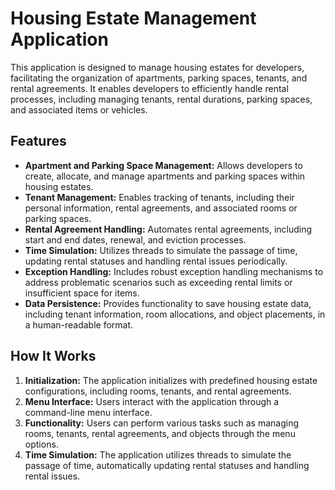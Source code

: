 # Housing Estate Management Application

This application is designed to manage housing estates for developers, facilitating the organization of apartments, parking spaces, tenants, and rental agreements.
It enables developers to efficiently handle rental processes, including managing tenants, rental durations, parking spaces, and associated items or vehicles.

## Features

- **Apartment and Parking Space Management:** Allows developers to create, allocate, and manage apartments and parking spaces within housing estates.
- **Tenant Management:** Enables tracking of tenants, including their personal information, rental agreements, and associated rooms or parking spaces.
- **Rental Agreement Handling:** Automates rental agreements, including start and end dates, renewal, and eviction processes.
- **Time Simulation:** Utilizes threads to simulate the passage of time, updating rental statuses and handling rental issues periodically.
- **Exception Handling:** Includes robust exception handling mechanisms to address problematic scenarios such as exceeding rental limits or insufficient space for items.
- **Data Persistence:** Provides functionality to save housing estate data, including tenant information, room allocations, and object placements, in a human-readable format.

## How It Works

1. **Initialization:** The application initializes with predefined housing estate configurations, including rooms, tenants, and rental agreements.
2. **Menu Interface:** Users interact with the application through a command-line menu interface.
3. **Functionality:** Users can perform various tasks such as managing rooms, tenants, rental agreements, and objects through the menu options.
4. **Time Simulation:** The application utilizes threads to simulate the passage of time, automatically updating rental statuses and handling rental issues.
